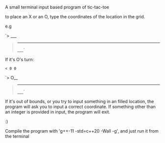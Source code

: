 A small terminal input based program of tic-tac-toe

to place an X or an O, type the coordinates of the location in the grid.

e.g


`> ___
> ___
> ___`

If it's O's turn:

`< 0 0`

`> O__
> ___
> ___`

If it's out of bounds, or you try to input something in an filled location, the program will ask you to input a correct coordinate.
If something other than an integer is provided in input, the program will exit.

:)


Compile the program with 'g++-11 -std=c++20 -Wall -g', and just run it from the terminal
